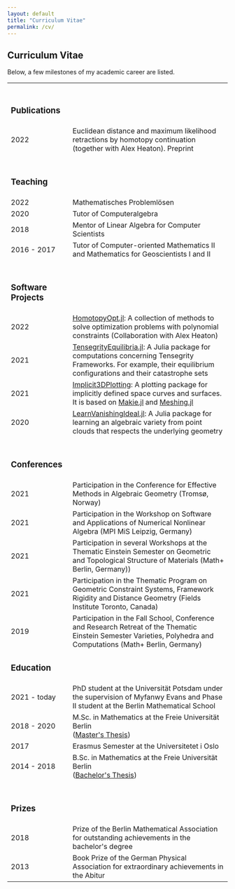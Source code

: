 ```yaml
---
layout: default
title: "Curriculum Vitae"
permalink: /cv/
---
```


<h2>Curriculum Vitae</h2>

Below, a few milestones of my academic career are listed. 

<table style="width:100%">
    <tr><td><h3><br>Publications</h3></td></tr>
    <tr>
    <td>2022</td>
    <td>Euclidean distance and maximum likelihood retractions by
homotopy continuation (together with Alex Heaton). Preprint</td>
</tr>
</tr>
<tr><td><h3><br>Teaching</h3></td></tr>
<tr>
    <td>2022</td>
    <td>Mathematisches Problemlösen</td>
</tr>

<tr>
    <td>2020</td>
    <td>Tutor of Computeralgebra</td>
</tr>
<tr>
    <td>2018</td>
    <td>Mentor of Linear Algebra for Computer Scientists</td>
</tr>
<tr>
    <td>2016 - 2017</td>
    <td>Tutor of Computer-oriented Mathematics II and Mathematics for Geoscientists I and II</td>
</tr>
<tr><td><h3><br>Software Projects</h3></td></tr>
    
<tr>
  <td>2022</td>
  <td><a href="https://github.com/alexheaton2/HomotopyOpt.jl">HomotopyOpt.jl</a>: A collection of methods to solve optimization problems with polynomial constraints (Collaboration with Alex Heaton)</td>
</tr>
    
    
<tr>
  <td>2021</td>
  <td><a href="https://github.com/matthiashimmelmann/TensegrityEquilibria.jl">TensegrityEquilibria.jl</a>: A Julia package for computations concerning Tensegrity Frameworks. For example, their equilibrium configurations and their catastrophe sets</td>
</tr>
    
<tr>
    <td>2021</td>
    <td><a href="https://github.com/matthiashimmelmann/Implicit3DPlotting.jl">Implicit3DPlotting</a>: A plotting package for implicitly defined space curves and surfaces. It is based on <a href="https://makie.juliaplots.org/stable/">Makie.jl</a> and <a href="https://github.com/JuliaGeometry/Meshing.jl">Meshing.jl</a></td>
</tr>
    
<tr>
  <td>2020</td>
  <td><a href="https://github.com/matthiashimmelmann/LearnVanishingIdeal.jl">LearnVanishingIdeal.jl</a>: A Julia package for learning an algebraic variety from point clouds that respects the underlying geometry</td>
</tr>
<tr> <td><h3><br>Conferences</h3></td></tr>
<tr>
    <td>2021</td>
    <td>Participation in the Conference for Effective Methods in Algebraic Geometry (Tromsø, Norway)</td>
</tr>

<tr>
    <td>2021</td>
    <td>Participation in the Workshop on Software and Applications of Numerical Nonlinear Algebra (MPI MiS Leipzig, Germany) </td>
</tr>

<tr>
    <td>2021</td>
    <td>Participation in several Workshops at the Thematic Einstein Semester on Geometric and Topological Structure of Materials (Math+ Berlin, Germany))</td>
</tr>
    
<tr>
    <td>2021</td>
    <td>Participation in the Thematic Program on Geometric Constraint Systems, Framework Rigidity and Distance Geometry (Fields Institute Toronto, Canada)</td>
</tr>
<tr>
    <td>2019</td>
    <td>Participation in the Fall School, Conference and Research Retreat of the Thematic Einstein Semester Varieties, Polyhedra and Computations (Math+ Berlin, Germany)</td>
</tr>
    <tr><td><h3>Education</h3></td></tr>
<tr>
    <td>2021 - today</td>
    <td>PhD student at the Universität Potsdam under the supervision of Myfanwy Evans and Phase II student at the Berlin Mathematical School</td>
</tr>
<tr>
    <td>2018 - 2020</td>
    <td>M.Sc. in Mathematics at the Freie Universität Berlin<br>
    (<a href="/documents/Masterarbeit_Himmelmann_GPCA.pdf">Master's Thesis</a>)</td>
</tr>
 <tr>
    <td>2017</td>
    <td>Erasmus Semester at the Universitetet i Oslo</td>
</tr>
<tr>
    <td>2014 - 2018</td>
    <td>B.Sc. in Mathematics at the Freie Universität Berlin<br>
     (<a href="/documents/bachelorarbeit.pdf">Bachelor's Thesis</a>)</td>
</tr>

 <tr> <td><h3><br>Prizes</h3></td></tr>
<tr>
    <td>2018</td>
    <td>Prize of the Berlin Mathematical Association for outstanding achievements in the bachelor's degree</td>
 </tr>
<tr>
    <td>2013</td>
    <td>Book Prize of the German Physical Association for extraordinary achievements in the Abitur</td>
</tr>
</table>

